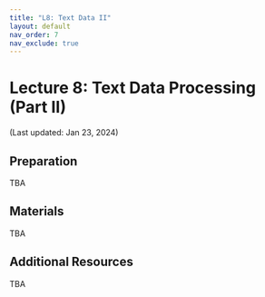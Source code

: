 ```yaml
---
title: "L8: Text Data II"
layout: default
nav_order: 7
nav_exclude: true
---
```


# Lecture 8: Text Data Processing (Part II)

(Last updated: Jan 23, 2024)

## Preparation

TBA

## Materials

TBA

## Additional Resources

TBA

